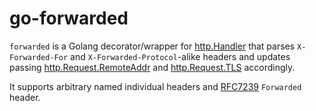 # go-forwarded

`forwarded` is a Golang decorator/wrapper for [http.Handler](https://golang.org/pkg/net/http/#Handler)
that parses `X-Forwarded-For` and `X-Forwarded-Protocol`-alike headers and updates passing
[http.Request.RemoteAddr](https://golang.org/pkg/net/http/#Request) and
[http.Request.TLS](https://golang.org/pkg/net/http/#Request) accordingly.

It supports arbitrary named individual headers and [RFC7239](http://tools.ietf.org/html/rfc7239) `Forwarded` header.

